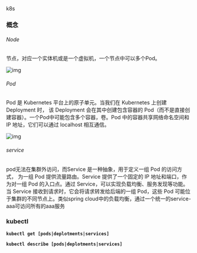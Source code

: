 k8s

### 概念

###### Node

节点，对应一个实体机或是一个虚拟机，一个节点中可以多个Pod。

![img](https://kubernetes.io/docs/tutorials/kubernetes-basics/public/images/module_03_nodes.svg)

###### Pod

Pod 是 Kubernetes 平台上的原子单元。当我们在 Kubernetes 上创建 Deployment 时， 该 Deployment 会在其中创建包含容器的 Pod（而不是直接创建容器）。一个Pod中可能包含多个容器，卷。Pod 中的容器共享网络命名空间和 IP 地址，它们可以通过 localhost 相互通信。

![img](https://kubernetes.io/docs/tutorials/kubernetes-basics/public/images/module_03_pods.svg)

###### service

pod无法在集群外访问，而Service 是一种抽象，用于定义一组 Pod 的访问方式， 为一组 Pod 提供流量路由。Service 提供了一个固定的 IP 地址和端口，作为对一组 Pod 的入口点。通过 Service，可以实现负载均衡、服务发现等功能。当 Service 接收到请求时，它会将请求转发给后端的一组 Pod，这些 Pod 可能位于集群的不同节点上。类似spring cloud中的负载均衡，通过一个统一的service-aaa可访问所有的aaa服务



### kubectl

**`kubectl get [pods|deplotments|services]`**

**`kubectl describe [pods|deplotments|services]`**